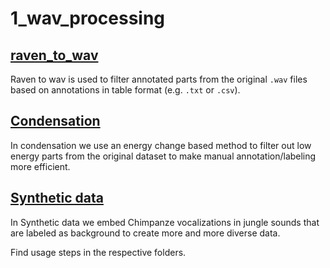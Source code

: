 # 1_wav_processing

## [raven_to_wav](/raven_to_wav)
Raven to wav is used to filter annotated parts from the original `.wav` files based on annotations in table format (e.g. `.txt` or `.csv`).

## [Condensation](/condensation)
In condensation we use an energy change based method to filter out low energy parts from the original dataset to make manual annotation/labeling more efficient.

## [Synthetic data](/synthetic_data)
In Synthetic data we embed Chimpanze vocalizations in jungle sounds that are labeled as background to create more and more diverse data.

Find usage steps in the respective folders.
